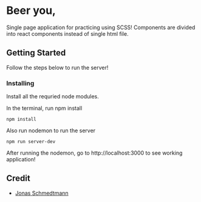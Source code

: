 # Beer you,

Single page application for practicing using SCSS! Components are divided into react components instead of single html file.

## Getting Started

Follow the steps below to run the server!

### Installing

Install all the requried node modules.

In the terminal, run npm install

```
npm install
```

Also run nodemon to run the server

```
npm run server-dev
```

After running the nodemon, go to http://localhost:3000 to see working application!

## Credit

- [Jonas Schmedtmann](https://www.udemy.com/advanced-css-and-sass/) 
